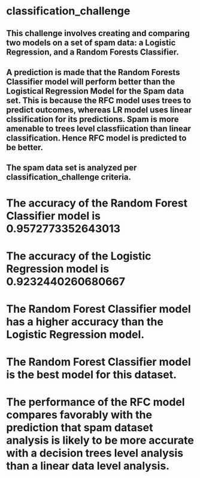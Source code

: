 # classification_challenge

## This challenge involves creating and comparing two models on a set of spam data: a Logistic Regression, and a Random Forests Classifier. 

## A prediction is made that the Random Forests Classifier model will perform better than the Logistical Regression Model for the Spam data set.  This is because the RFC model uses trees to predict outcomes, whereas LR model uses linear clssification for its predictions.  Spam is more amenable to trees level classfiication than linear classification.  Hence RFC model is predicted to be better.

## The spam data set is analyzed per classification_challenge criteria.

# The accuracy of the Random Forest Classifier model is 0.9572773352643013

# The accuracy of the Logistic Regression model is 0.9232440260680667

# The Random Forest Classifier model has a higher accuracy than the Logistic Regression model.

# The Random Forest Classifier model is the best model for this dataset.

# The performance of the RFC model compares favorably with the prediction that spam dataset analysis is likely to be more accurate with a decision trees level analysis than a linear data level analysis.  

